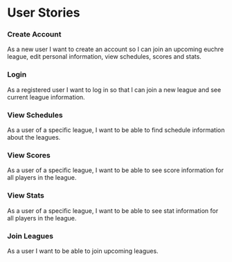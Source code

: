 # User Stories


### Create Account

As a new user I want to create an account so I can join an upcoming euchre league, edit personal information,
view schedules, scores and stats. 

### Login

As a registered user I want to log in so that I can join a new league and see current league information.

### View Schedules

As a user of a specific league, I want to be able to find schedule information about the leagues.

### View Scores

As a user of a specific league, I want to be able to see score information for all players in the league.

### View Stats

As a user of a specific league, I want to be able to see stat information for all players in the league.

### Join Leagues

As a user I want to be able to join upcoming leagues. 
